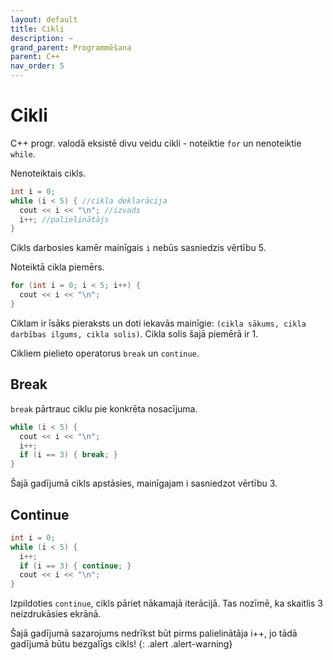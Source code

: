 ```yaml
---
layout: default
title: Cikli
description: ~
grand_parent: Programmēšana
parent: C++
nav_order: 5
---
```

# Cikli

C++ progr. valodā eksistē divu veidu cikli - noteiktie `for` un nenoteiktie `while`.

Nenoteiktais cikls.
~~~c++
int i = 0;
while (i < 5) { //cikla deklarācija
  cout << i << "\n"; //izvads
  i++; //palielinātājs
}
~~~
Cikls darbosies kamēr mainīgais `i` nebūs sasniedzis vērtību 5.

Noteiktā cikla piemērs.

~~~c++
for (int i = 0; i < 5; i++) {
  cout << i << "\n";
}
~~~
Ciklam ir īsāks pieraksts un doti iekavās mainīgie: `(cikla sākums, cikla darbības ilgums, cikla solis)`. Cikla solis šajā piemērā ir 1.

Cikliem pielieto operatorus `break` un `continue`.

## Break

`break` pārtrauc ciklu pie konkrēta nosacījuma.

~~~cpp
while (i < 5) {
  cout << i << "\n";
  i++;
  if (i == 3) { break; }
}
~~~

Šajā gadījumā cikls apstāsies, mainīgajam i sasniedzot vērtību 3.

## Continue

~~~cpp
int i = 0;
while (i < 5) {
  i++;
  if (i == 3) { continue; }
  cout << i << "\n";
}
~~~

Izpildoties `continue`, cikls pāriet nākamajā iterācijā. Tas nozīmē, ka skaitlis 3 neizdrukāsies ekrānā.

Šajā gadījumā sazarojums nedrīkst būt pirms palielinātāja i++, jo tādā gadījumā būtu bezgalīgs cikls!
{: .alert .alert-warning}